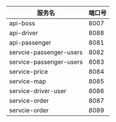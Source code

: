 服务名 | 端口号
------ | -----
api-boss | 8007
api-driver | 8088
api-passenger | 8081
servcie-passenger-users | 8082
service-passenger-users | 8083
service-price | 8084
service-map | 8085
service-driver-user | 8086
service-order | 8087
servcie-order | 8089
